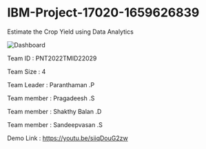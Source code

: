 # IBM-Project-17020-1659626839
Estimate the Crop Yield using Data Analytics


![Dashboard](https://user-images.githubusercontent.com/67788024/184441473-794734f8-2079-475c-bc10-817708a5bc4c.jpeg)

Team ID : PNT2022TMID22029

Team Size : 4

Team Leader : Paranthaman .P

Team member : Pragadeesh .S

Team member : Shakthy Balan .D

Team member : Sandeepvasan .S

Demo Link : https://youtu.be/siiqDouG2zw
